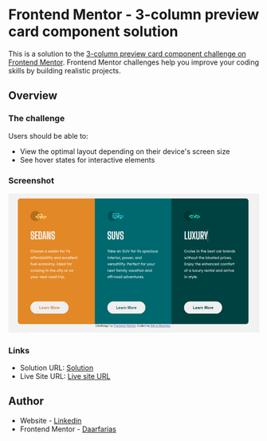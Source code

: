 # Frontend Mentor - 3-column preview card component solution

This is a solution to the [3-column preview card component challenge on Frontend Mentor](https://www.frontendmentor.io/challenges/3column-preview-card-component-pH92eAR2-). Frontend Mentor challenges help you improve your coding skills by building realistic projects. 


## Overview

### The challenge

Users should be able to:

- View the optimal layout depending on their device's screen size
- See hover states for interactive elements

### Screenshot

![](./screen-desktop.png)


### Links

- Solution URL: [Solution](https://www.frontendmentor.io/solutions/3columnpreviewcardcomponentmain-MWXCSUGxK)
- Live Site URL: [Live site URL](https://3-column-preview-card-component-main-project.vercel.app/)

## Author

- Website - [Linkedin](https://www.linkedin.com/in/diego-ramirez-jag/)
- Frontend Mentor - [Daarfarias](https://www.frontendmentor.io/profile/daarfarias)
